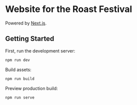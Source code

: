 # Website for the Roast Festival

Powered by [Next.js](https://nextjs.org/).

## Getting Started

First, run the development server:

```bash
npm run dev
```

Build assets:

```bash
npm run build
```

Preview production build:

```bash
npm run serve
```
